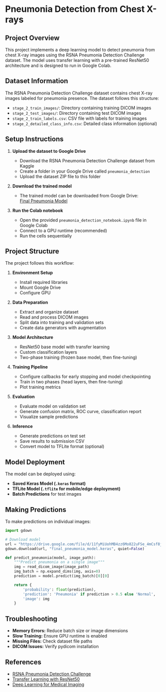 # Pneumonia Detection from Chest X-rays

## Project Overview

This project implements a deep learning model to detect pneumonia from chest X-ray images using the RSNA Pneumonia Detection Challenge dataset. The model uses transfer learning with a pre-trained ResNet50 architecture and is designed to run in Google Colab.

## Dataset Information

The RSNA Pneumonia Detection Challenge dataset contains chest X-ray images labeled for pneumonia presence. The dataset follows this structure:

- `stage_2_train_images/`: Directory containing training DICOM images
- `stage_2_test_images/`: Directory containing test DICOM images
- `stage_2_train_labels.csv`: CSV file with labels for training images
- `stage_2_detailed_class_info.csv`: Detailed class information (optional)

## Setup Instructions

1. **Upload the dataset to Google Drive**
   - Download the RSNA Pneumonia Detection Challenge dataset from Kaggle
   - Create a folder in your Google Drive called `pneumonia_detection`
   - Upload the dataset ZIP file to this folder

2. **Download the trained model**
   - The trained model can be downloaded from Google Drive:  
     [Final Pneumonia Model](https://drive.google.com/file/d/11fyMiUohMB4zz6Mo822uFSe_4mCsf8js/view?usp=sharing)

3. **Run the Colab notebook**
   - Open the provided `pneumonia_detection_notebook.ipynb` file in Google Colab
   - Connect to a GPU runtime (recommended)
   - Run the cells sequentially

## Project Structure

The project follows this workflow:

1. **Environment Setup**
   - Install required libraries
   - Mount Google Drive
   - Configure GPU

2. **Data Preparation**
   - Extract and organize dataset
   - Read and process DICOM images
   - Split data into training and validation sets
   - Create data generators with augmentation

3. **Model Architecture**
   - ResNet50 base model with transfer learning
   - Custom classification layers
   - Two-phase training (frozen base model, then fine-tuning)

4. **Training Pipeline**
   - Configure callbacks for early stopping and model checkpointing
   - Train in two phases (head layers, then fine-tuning)
   - Plot training metrics

5. **Evaluation**
   - Evaluate model on validation set
   - Generate confusion matrix, ROC curve, classification report
   - Visualize sample predictions

6. **Inference**
   - Generate predictions on test set
   - Save results to submission CSV
   - Convert model to TFLite format (optional)

## Model Deployment

The model can be deployed using:
- **Saved Keras Model (`.keras` format)**
- **TFLite Model (`.tflite` for mobile/edge deployment)**
- **Batch Predictions** for test images

## Making Predictions

To make predictions on individual images:
```python
import gdown

# Download model
url = "https://drive.google.com/file/d/11fyMiUohMB4zz6Mo822uFSe_4mCsf8js/view?usp=sharing"
gdown.download(url, "final_pneumonia_model.keras", quiet=False)

def predict_pneumonia(model, image_path):
    """Predict pneumonia on a single image"""
    img = read_dicom_image(image_path)
    img_batch = np.expand_dims(img, axis=0)
    prediction = model.predict(img_batch)[0][0]

    return {
        'probability': float(prediction),
        'prediction': 'Pneumonia' if prediction > 0.5 else 'Normal',
        'image': img
    }
```

## Troubleshooting

- **Memory Errors:** Reduce batch size or image dimensions
- **Slow Training:** Ensure GPU runtime is enabled
- **Missing Files:** Check dataset file paths
- **DICOM Issues:** Verify pydicom installation

## References

- [RSNA Pneumonia Detection Challenge](https://www.kaggle.com/c/rsna-pneumonia-detection-challenge)
- [Transfer Learning with ResNet50](https://keras.io/api/applications/resnet/)
- [Deep Learning for Medical Imaging](https://www.tensorflow.org/tutorials/images/classification)

